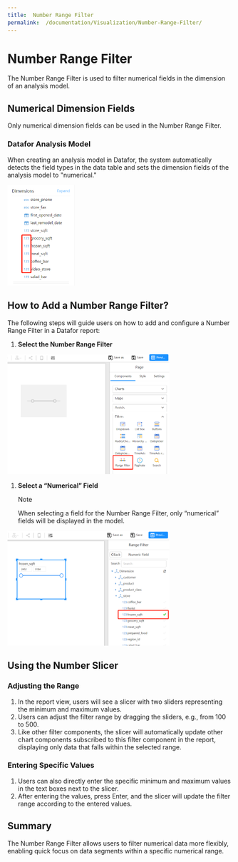 ```yaml
---
title:  Number Range Filter
permalink:  /documentation/Visualization/Number-Range-Filter/
---
```


# Number Range Filter

The Number Range Filter is used to filter numerical fields in the dimension of an analysis model.

## Numerical Dimension Fields

Only numerical dimension fields can be used in the Number Range Filter.

### **Datafor Analysis Model**

When creating an analysis model in Datafor, the system automatically detects the field types in the data table and sets the dimension fields of the analysis model to "numerical."

<div align="left"><img src="./../images/1723127406337.png"  width="30%" /></div>


## How to Add a Number Range Filter?

The following steps will guide users on how to add and configure a Number Range Filter in a Datafor report:

1. **Select the Number Range Filter**


<div align="left"><img src="./../images/1723127508505.png"  width="72%" /></div>

1. **Select a “Numerical” Field**

   > [!NOTE]
   >
   > When selecting a field for the Number Range Filter, only “numerical” fields will be displayed in the model.

<div align="left"><img src="./../images/1723127584243.png"  width="72%" /></div>

## Using the Number Slicer

### Adjusting the Range

1. In the report view, users will see a slicer with two sliders representing the minimum and maximum values.
2. Users can adjust the filter range by dragging the sliders, e.g., from 100 to 500.
3. Like other filter components, the slicer will automatically update other chart components subscribed to this filter component in the report, displaying only data that falls within the selected range.

### Entering Specific Values

1. Users can also directly enter the specific minimum and maximum values in the text boxes next to the slicer.
2. After entering the values, press Enter, and the slicer will update the filter range according to the entered values.

## Summary

The Number Range Filter allows users to filter numerical data more flexibly, enabling quick focus on data segments within a specific numerical range.